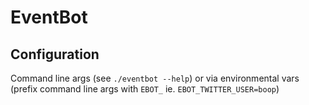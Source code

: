 # EventBot

## Configuration
Command line args (see `./eventbot --help`) or via environmental vars (prefix command line args with `EBOT_` ie. `EBOT_TWITTER_USER=boop`)
